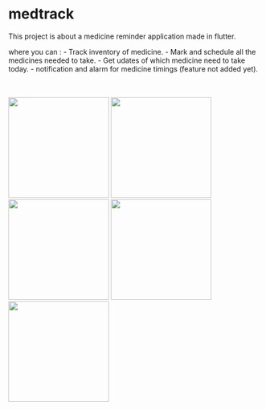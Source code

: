 # medtrack

This project is about a medicine reminder application made in flutter.

where you can :
    - Track inventory of medicine.
    - Mark and schedule all the medicines needed to take.
    - Get udates of which medicine need to take today.
    - notification and alarm for medicine timings (feature not added yet).
    

<br>
<br>
    

<img src="https://user-images.githubusercontent.com/57655058/216831524-f73aab35-83ca-4f5b-b400-adfb2e9aa6ee.jpg" width="200" />
<img src="https://user-images.githubusercontent.com/57655058/216831529-f9e57d24-529f-4852-80b2-18d1e7316c5b.jpg" width="200" />
<img src="https://user-images.githubusercontent.com/57655058/216831530-741e4831-3cb1-4e4d-8639-745ae18281d9.jpg" width="200" />
<img src="https://user-images.githubusercontent.com/57655058/216831533-5d6f21b7-c531-470c-b4a4-c585c182d365.jpg" width="200" />
<img src="https://user-images.githubusercontent.com/57655058/216831534-28eef016-57bf-4e8f-895c-fa9c288b2c8f.jpg" width="200" />

